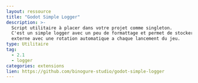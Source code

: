 ```yaml
---
layout: ressource
title: "Godot Simple Logger"
description: >-
  Script utilitaire à placer dans votre projet comme singleton.
  C'est un simple logger avec un peu de formattage et permet de stocker les log dans un fichier
  externe avec une rotation automatique a chaque lancement du jeu.
type: Utilitaire
tag:
  - 2.1
  - logger
categories: extensions
lien: https://github.com/binogure-studio/godot-simple-logger
---
```

